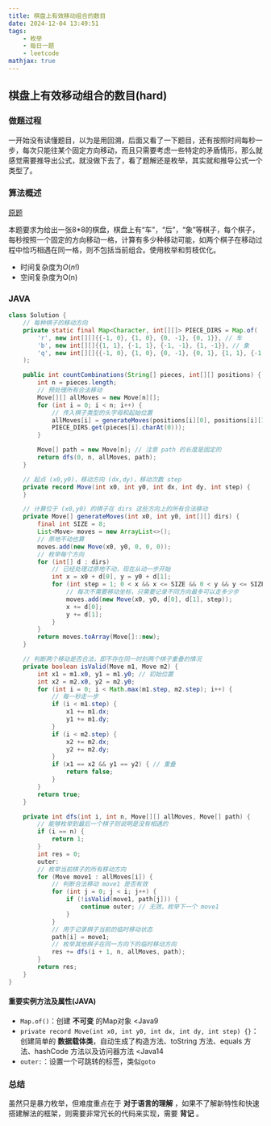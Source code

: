```yaml
---
title: 棋盘上有效移动组合的数目
date: 2024-12-04 13:49:51
tags:
    - 枚举
    - 每日一题
    - leetcode
mathjax: true
---
```


## 棋盘上有效移动组合的数目(hard)
### 做题过程
一开始没有读懂题目，以为是用回溯，后面又看了一下题目，还有按照时间每秒一步，每次只能往某个固定方向移动，而且只需要考虑一些特定的矛盾情形，那么就感觉需要推导出公式，就没做下去了，看了题解还是枚举，其实就和推导公式一个类型了。

### 算法概述
[原题](https://leetcode.cn/problems/number-of-valid-move-combinations-on-chessboard/)

本题要求为给出一张8*8的棋盘，棋盘上有“车”，“后”，“象”等棋子，每个棋子，每秒按照一个固定的方向移动一格，计算有多少种移动可能，如两个棋子在移动过程中恰巧相遇在同一格，则不包括当前组合。使用枚举和剪枝优化。
- 时间复杂度为$O(n!)$
- 空间复杂度为O(n)


### JAVA
```java
class Solution {
    // 每种棋子的移动方向
    private static final Map<Character, int[][]> PIECE_DIRS = Map.of(
        'r', new int[][]{{-1, 0}, {1, 0}, {0, -1}, {0, 1}}, // 车
        'b', new int[][]{{1, 1}, {-1, 1}, {-1, -1}, {1, -1}}, // 象
        'q', new int[][]{{-1, 0}, {1, 0}, {0, -1}, {0, 1}, {1, 1}, {-1, 1}, {-1, -1}, {1, -1}} // 皇后
    );

    public int countCombinations(String[] pieces, int[][] positions) {
        int n = pieces.length;
        // 预处理所有合法移动
        Move[][] allMoves = new Move[n][];
        for (int i = 0; i < n; i++) {
            // 传入棋子类型的头字母和起始位置
            allMoves[i] = generateMoves(positions[i][0], positions[i][1], 
            PIECE_DIRS.get(pieces[i].charAt(0)));
        }

        Move[] path = new Move[n]; // 注意 path 的长度是固定的
        return dfs(0, n, allMoves, path);
    }

    // 起点 (x0,y0)，移动方向 (dx,dy)，移动次数 step
    private record Move(int x0, int y0, int dx, int dy, int step) {
    }

    // 计算位于 (x0,y0) 的棋子在 dirs 这些方向上的所有合法移动
    private Move[] generateMoves(int x0, int y0, int[][] dirs) {
        final int SIZE = 8;
        List<Move> moves = new ArrayList<>();
        // 原地不动也算
        moves.add(new Move(x0, y0, 0, 0, 0)); 
        // 枚举每个方向
        for (int[] d : dirs) 
            // 已经处理过原地不动，现在从动一步开始
            int x = x0 + d[0], y = y0 + d[1];
            for (int step = 1; 0 < x && x <= SIZE && 0 < y && y <= SIZE; step++) {
                // 每次不需要移动坐标，只需要记录不同方向最多可以走多少步
                moves.add(new Move(x0, y0, d[0], d[1], step));
                x += d[0];
                y += d[1];
            }
        }
        return moves.toArray(Move[]::new);
    }

    // 判断两个移动是否合法，即不存在同一时刻两个棋子重叠的情况
    private boolean isValid(Move m1, Move m2) {
        int x1 = m1.x0, y1 = m1.y0; // 初始位置
        int x2 = m2.x0, y2 = m2.y0;
        for (int i = 0; i < Math.max(m1.step, m2.step); i++) {
            // 每一秒走一步
            if (i < m1.step) {
                x1 += m1.dx;
                y1 += m1.dy;
            }
            if (i < m2.step) {
                x2 += m2.dx;
                y2 += m2.dy;
            }
            if (x1 == x2 && y1 == y2) { // 重叠
                return false;
            }
        }
        return true;
    }

    private int dfs(int i, int n, Move[][] allMoves, Move[] path) {
        // 能够枚举到最后一个棋子则说明是没有相遇的
        if (i == n) {
            return 1;
        }
        int res = 0;
        outer:
        // 枚举当前棋子的所有移动方向
        for (Move move1 : allMoves[i]) {
            // 判断合法移动 move1 是否有效
            for (int j = 0; j < i; j++) {
                if (!isValid(move1, path[j])) {
                    continue outer; // 无效，枚举下一个 move1
                }
            }
            // 用于记录棋子当前的临时移动状态
            path[i] = move1; 
            // 枚举其他棋子在同一方向下的临时移动方向
            res += dfs(i + 1, n, allMoves, path);
        }
        return res;
    }
}
```

#### 重要实例方法及属性(JAVA)
- `Map.of()`：创建 **不可变** 的Map对象 <Java9
- `private record Move(int x0, int y0, int dx, int dy, int step) {}`：创建简单的 **数据载体类**，自动生成了构造方法、toString 方法、equals 方法、hashCode 方法以及访问器方法 <Java14
- `outer:`：设置一个可跳转的标签，类似`goto`

### 总结
虽然只是暴力枚举，但难度重点在于 **对于语言的理解** ，如果不了解新特性和快速搭建解法的框架，则需要非常冗长的代码来实现，需要 **背记** 。